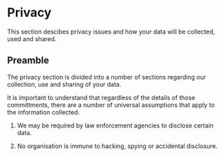 # Privacy

This section descibes privacy issues and how your data will be collected, used and shared.

## Preamble

The privacy section is divided into a number of sections regarding our collection, use and sharing of your data. 

It is important to understand that regardless of the details of those committments, there are a number of universal assumptions that apply to the information collected.

1. We may be required by law enforcement agencies to disclose certain data.

2. No organisation is immune to hacking, spying or accidental disclosure.
